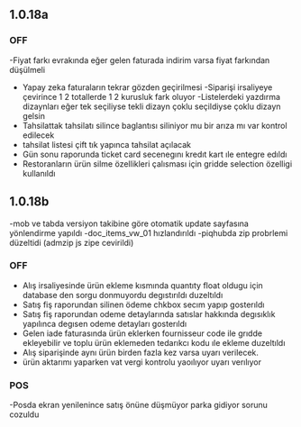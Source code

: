 
## 1.0.18a
### OFF
-Fiyat farkı evrakında eğer gelen faturada indirim varsa fiyat farkından düşülmeli
- Yapay zeka faturaların tekrar gözden geçirilmesi
-Siparişi irsaliyeye çevirince 1 2 totallerde 1 2 kurusluk fark oluyor 
-Listelerdeki yazdırma dizaynları eğer tek seçiliyse tekli dizayn çoklu seçildiyse çoklu dizayn gelsin
- Tahsilattak tahsilatı silince baglantısı siliniyor mu bir arıza mı var kontrol edilecek
- tahsilat listesi çift tık yapınca tahsilat açılacak
- Gün sonu raporunda ticket card secenegını kredıt kart ıle entegre edıldı
- Restoranların ürün silme özellikleri çalısması için gridde selection özelligi kullanıldı


## 1.0.18b
-mob ve tabda versiyon takibine göre otomatik update sayfasına yönlendirme yapıldı
-doc_items_vw_01 hızlandırıldı
-piqhubda zip probrlemi düzeltidi (admzip js zipe cevirildi)

### OFF
- Alış irsaliyesinde ürün ekleme kısmında quantıty float oldugu için database den sorgu donmuyordu degıstırıldı duzeltıldı
- Satış fiş raporundan silinen ödeme chkbox secım yapıp gosterıldı
- Satış fiş raporundan odeme detaylarında satıslar hakkında degısıklık yapılınca degısen odeme detayları gosterıldı
- Gelen iade faturasında ürün eklerken fournisseur code ile grıdde ekleyebilir ve toplu ürün eklemeden tedarıkcı kodu ıle ekleme duzeltıldı
- Alış siparişinde aynı ürün birden fazla kez varsa uyarı verilecek.
- ürün aktarımı yaparken vat vergi kontrolu yaoılıyor uyarı verılıyor

### POS
-Posda ekran yenilenince satış önüne düşmüyor parka gidiyor sorunu cozuldu